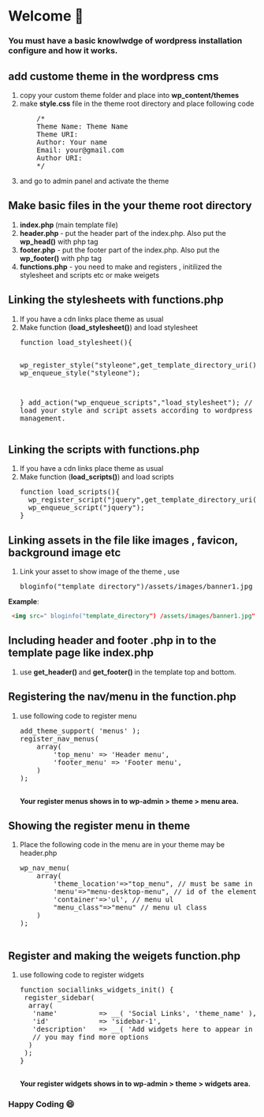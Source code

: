 # Welcome :blue_book:
### You must have a basic knowlwdge of wordpress installation configure and how it works.
## add custome theme in the wordpress cms 
<ol>
<li> copy your custom theme folder and place into <b> wp_content/themes </b> </li>
    <li> make <b>style.css</b>  file in the theme root directory and place following code <br>
<pre>
    /*
    Theme Name: Theme Name
    Theme URI: 
    Author: Your name
    Email: your@gmail.com
    Author URI: 
    */
</pre>
</li>
    <li>and go to admin panel and activate the theme</li>
</ol>

## Make basic files in the your theme root directory
   <ol>
        <li> <b> index.php </b> (main template file) </li>
        <li> <b>header.php </b> - put the header part of the index.php. Also put the <b> wp_head()</b> with php tag </li>
        <li> <b>footer.php</b>  - put the footer part of the index.php. Also put the <b> wp_footer()</b> with php tag  </li>
        <li> <b>functions.php</b> - you need to make and registers , initilized the stylesheet and scripts etc or make weigets</li>
  </ol>
  
## Linking the stylesheets with functions.php
<ol>
   <li> If you have a cdn links place theme as usual</li>
  <li>Make function (<b>load_stylesheet()</b>) and load stylesheet <br>
<pre>
function load_stylesheet(){

  wp_register_style("styleone",get_template_directory_uri()."/assets/style-one.css",array(),"1","all");
  wp_enqueue_style("styleone");

}
add_action("wp_enqueue_scripts","load_stylesheet"); 
// it helps load your style and script assets according to wordpress asset management.
</pre>
  </li>
</ol>

## Linking the scripts with functions.php

<ol>
  <li> If you have a cdn links place theme as usual</li>
  <li>Make function (<b>load_scripts()</b>) and load scripts <br>
<pre>
function load_scripts(){
  wp_register_script("jquery",get_template_directory_uri()."/assets/js/jquery-3.2.1.min.js",array(),"1","all");
  wp_enqueue_script("jquery");
}
</pre>
  </li>
</ol>


  
## Linking assets in the file like images , favicon, background image etc 
<ol>
    <li> Link your asset to show image of the theme , use <br>
<pre>
bloginfo("template_directory")/assets/images/banner1.jpg
</pre>
</li>
</ol>

<b>Example</b>:  

 ```html
  <img src=" bloginfo("template_directory") /assets/images/banner1.jpg" alt=""/> 
 ```

## Including header and footer .php in to the template page like index.php
<ol>
    <li> use <b> get_header() </b> and <b> get_footer() </b>  in the template top and bottom.</li>
</ol>

## Registering the nav/menu in the function.php
<ol>
    <li> use following code to register menu </br>
        <pre>
add_theme_support( 'menus' );
register_nav_menus(
    array(
        'top_menu' => 'Header menu',
        'footer_menu' => 'Footer menu',
    ) 
);
        </pre>
         <b> Your register menus shows in to wp-admin > theme > menu area.  </b>
    </li>
</ol>

## Showing the register menu in  theme 
<ol>
    <li>Place the following code in the menu are in your theme may be header.php <br>
    <pre>
wp_nav_menu(
    array(
        'theme_location'=>"top_menu", // must be same in function.php register_nav_menus
        'menu'=>"menu-desktop-menu", // id of the element
        'container'=>'ul', // menu ul 
        "menu_class"=>"menu" // menu ul class
    )
);
    </pre>
    </li>
</ol>

## Register and making the weigets function.php 
<ol>
    <li> use following code to register widgets </br>
        <pre>
function sociallinks_widgets_init() {
 register_sidebar(
  array(
   'name'          => __( 'Social Links', 'theme_name' ),
   'id'            => 'sidebar-1',
   'description'   => __( 'Add widgets here to appear in your footer.', 'theme_name' ),
   // you may find more options 
  )
 );
}
        </pre>
        <b> Your register widgets shows in to wp-admin > theme > widgets area.  </b>
    </li>
</ol>

### Happy Coding :smile:
